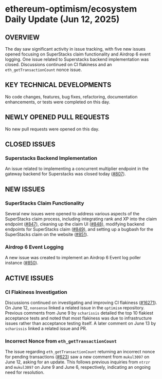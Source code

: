 # ethereum-optimism/ecosystem Daily Update (Jun 12, 2025)
## OVERVIEW 
The day saw significant activity in issue tracking, with five new issues opened focusing on SuperStacks claim functionality and Airdrop 6 event logging. One issue related to Superstacks backend implementation was closed. Discussions continued on CI flakiness and an `eth_getTransactionCount` nonce issue.

## KEY TECHNICAL DEVELOPMENTS
No code changes, features, bug fixes, refactoring, documentation enhancements, or tests were completed on this day.

## NEWLY OPENED PULL REQUESTS
No new pull requests were opened on this day.

## CLOSED ISSUES
### Superstacks Backend Implementation
An issue related to implementing a concurrent multiplier endpoint in the gateway backend for Superstacks was closed today ([#807](https://github.com/ethereum-optimism/ecosystem/issues/807)).

## NEW ISSUES
### SuperStacks Claim Functionality
Several new issues were opened to address various aspects of the SuperStacks claim process, including integrating rank and XP into the claim endpoint ([#847](https://github.com/ethereum-optimism/ecosystem/issues/847)), cleaning up the claim UI ([#848](https://github.com/ethereum-optimism/ecosystem/issues/848)), modifying backend endpoints for SuperStacks claim ([#849](https://github.com/ethereum-optimism/ecosystem/issues/849)), and setting up a bugbash for the SuperStacks claim on the website ([#851](https://github.com/ethereum-optimism/ecosystem/issues/851)).
### Airdrop 6 Event Logging
A new issue was created to implement an Airdrop 6 Event log poller instance ([#850](https://github.com/ethereum-optimism/ecosystem/issues/850)).

## ACTIVE ISSUES
### CI Flakiness Investigation
Discussions continued on investigating and improving CI flakiness ([#16271](https://github.com/ethereum-optimism/ecosystem/issues/16271)). On June 12, `nonsense` linked a related issue in the `optimism` repository. Previous comments from June 9 by `scharissis` detailed the top 10 flakiest acceptance tests and noted that most flakiness was due to infrastructure issues rather than acceptance testing itself. A later comment on June 13 by `scharissis` linked a related issue and PR.
### Incorrect Nonce from `eth_getTransactionCount`
The issue regarding `eth_getTransactionCount` returning an incorrect nonce for pending transactions ([#623](https://github.com/ethereum-optimism/ecosystem/issues/623)) saw a new comment from `mukul3097` on June 12, asking for an update. This follows previous inquiries from `ntrzr` and `mukul3097` on June 9 and June 6, respectively, indicating an ongoing need for resolution.